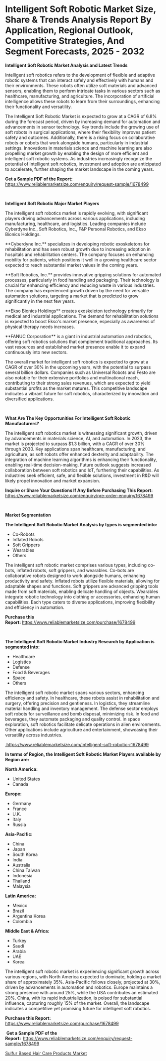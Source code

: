 <p><h1>Intelligent Soft Robotic Market Size, Share & Trends Analysis Report By Application, Regional Outlook, Competitive Strategies, And Segment Forecasts, 2025 - 2032</h1></p><p><strong>Intelligent Soft Robotic Market Analysis and Latest Trends</strong></p>
<p><p>Intelligent soft robotics refers to the development of flexible and adaptive robotic systems that can interact safely and effectively with humans and their environments. These robots often utilize soft materials and advanced sensors, enabling them to perform intricate tasks in various sectors such as healthcare, manufacturing, and agriculture. The incorporation of artificial intelligence allows these robots to learn from their surroundings, enhancing their functionality and versatility. </p><p>The Intelligent Soft Robotic Market is expected to grow at a CAGR of 6.8% during the forecast period, driven by increasing demand for automation and advancements in sensor technology. Key trends include the growing use of soft robots in surgical applications, where their flexibility improves patient safety and outcomes. Additionally, there is a rising focus on collaborative robots or cobots that work alongside humans, particularly in industrial settings. Innovations in materials science and machine learning are also propelling market growth by enabling the design of more efficient and intelligent soft robotic systems. As industries increasingly recognize the potential of intelligent soft robotics, investment and adoption are anticipated to accelerate, further shaping the market landscape in the coming years.</p></p>
<p><strong>Get a Sample PDF of the Report:&nbsp;</strong> <a href="https://www.reliablemarketsize.com/enquiry/request-sample/1678499?utm_campaign=3574&utm_medium=2&utm_source=Github&utm_content=ia&utm_term=24032025&utm_id=intelligent-soft-robotic">https://www.reliablemarketsize.com/enquiry/request-sample/1678499</a></p>
<p>&nbsp;</p>
<p><strong>Intelligent Soft Robotic Major Market Players</strong></p>
<p><p>The intelligent soft robotics market is rapidly evolving, with significant players driving advancements across various applications, including manufacturing, healthcare, and logistics. Leading companies include Cyberdyne Inc., Soft Robotics, Inc., F&P Personal Robotics, and Ekso Bionics Holdings.</p><p>**Cyberdyne Inc.** specializes in developing robotic exoskeletons for rehabilitation and has seen robust growth due to increasing adoption in hospitals and rehabilitation centers. The company focuses on enhancing mobility for patients, which positions it well in a growing healthcare sector expected to reach substantial market values in the coming years.</p><p>**Soft Robotics, Inc.** provides innovative gripping solutions for automated processes, particularly in food handling and packaging. Their technology is crucial for enhancing efficiency and reducing waste in various industries. The company has experienced growth driven by the need for versatile automation solutions, targeting a market that is predicted to grow significantly in the next few years.</p><p>**Ekso Bionics Holdings** creates exoskeleton technology primarily for medical and industrial applications. The demand for rehabilitation solutions is expected to boost Ekso's market presence, especially as awareness of physical therapy needs increases. </p><p>**FANUC Corporation** is a giant in industrial automation and robotics, offering soft robotics solutions that complement traditional approaches. Its vast resources and established market presence enable it to expand continuously into new sectors.</p><p>The overall market for intelligent soft robotics is expected to grow at a CAGR of over 30% in the upcoming years, with the potential to surpass several billion dollars. Companies such as Universal Robots and Festo are also notable for their extensive portfolios and multinational reach, contributing to their strong sales revenues, which are expected to yield substantial profits as the market matures. This competitive landscape indicates a vibrant future for soft robotics, characterized by innovation and diversified applications.</p></p>
<p>&nbsp;</p>
<p><strong>What Are The Key Opportunities For Intelligent Soft Robotic Manufacturers?</strong></p>
<p><p>The intelligent soft robotics market is witnessing significant growth, driven by advancements in materials science, AI, and automation. In 2023, the market is projected to surpass $1.3 billion, with a CAGR of over 30% through 2030. Key applications span healthcare, manufacturing, and agriculture, as soft robots offer enhanced dexterity and adaptability. The integration of machine learning algorithms is enhancing their functionality, enabling real-time decision-making. Future outlook suggests increased collaboration between soft robotics and IoT, furthering their capabilities. As industries seek efficient, safe, and flexible solutions, investment in R&D will likely propel innovation and market expansion.</p></p>
<p><strong>Inquire or Share Your Questions If Any Before Purchasing This Report:</strong> <a href="https://www.reliablemarketsize.com/enquiry/pre-order-enquiry/1678499?utm_campaign=3574&utm_medium=2&utm_source=Github&utm_content=ia&utm_term=24032025&utm_id=intelligent-soft-robotic">https://www.reliablemarketsize.com/enquiry/pre-order-enquiry/1678499</a></p>
<p>&nbsp;</p>
<p><strong>Market Segmentation</strong></p>
<p><strong>The Intelligent Soft Robotic Market Analysis by types is segmented into:</strong></p>
<p><ul><li>Co-Robots</li><li>Inflated Robots</li><li>Soft Grippers</li><li>Wearables</li><li>Others</li></ul></p>
<p><p>The intelligent soft robotic market comprises various types, including co-bots, inflated robots, soft grippers, and wearables. Co-bots are collaborative robots designed to work alongside humans, enhancing productivity and safety. Inflated robots utilize flexible materials, allowing for adaptable shapes and functions. Soft grippers are advanced gripping tools made from soft materials, enabling delicate handling of objects. Wearables integrate robotic technology into clothing or accessories, enhancing human capabilities. Each type caters to diverse applications, improving flexibility and efficiency in automation.</p></p>
<p><strong>Purchase this Report:&nbsp;</strong><a href="https://www.reliablemarketsize.com/purchase/1678499?utm_campaign=3574&utm_medium=2&utm_source=Github&utm_content=ia&utm_term=24032025&utm_id=intelligent-soft-robotic">https://www.reliablemarketsize.com/purchase/1678499</a></p>
<p>&nbsp;</p>
<p><strong>The Intelligent Soft Robotic Market Industry Research by Application is segmented into:</strong></p>
<p><ul><li>Healthcare</li><li>Logistics</li><li>Defense</li><li>Food & Beverages</li><li>Space</li><li>Others</li></ul></p>
<p><p>The intelligent soft robotic market spans various sectors, enhancing efficiency and safety. In healthcare, these robots assist in rehabilitation and surgery, offering precision and gentleness. In logistics, they streamline material handling and inventory management. The defense sector employs soft robots for surveillance and bomb disposal, minimizing risk. In food and beverages, they automate packaging and quality control. In space exploration, soft robotics facilitate delicate operations in alien environments. Other applications include agriculture and entertainment, showcasing their versatility across industries.</p></p>
<p><a href="https://www.reliablemarketsize.com/intelligent-soft-robotic-r1678499?utm_campaign=3574&utm_medium=2&utm_source=Github&utm_content=ia&utm_term=24032025&utm_id=intelligent-soft-robotic">&nbsp;https://www.reliablemarketsize.com/intelligent-soft-robotic-r1678499</a></p>
<p><strong>In terms of Region, the Intelligent Soft Robotic Market Players available by Region are:</strong></p>
<p>
    <p> <strong> North America: </strong>
        <ul>
            <li>United States</li>
            <li>Canada</li>
        </ul>
        </p> 
    <p> <strong> Europe: </strong>
        <ul>
            <li>Germany</li>
            <li>France</li>
            <li>U.K.</li>
            <li>Italy</li>
            <li>Russia</li>
        </ul>
        </p> 
    <p> <strong> Asia-Pacific: </strong>
        <ul>
            <li>China</li>
            <li>Japan</li>
            <li>South Korea</li>
            <li>India</li>
            <li>Australia</li>
            <li>China Taiwan</li>
            <li>Indonesia</li>
            <li>Thailand</li>
            <li>Malaysia</li>
        </ul>
        </p> 
    <p> <strong> Latin America: </strong>
        <ul>
            <li>Mexico</li>
            <li>Brazil</li>
            <li>Argentina Korea</li>
            <li>Colombia</li>
        </ul>
        </p> 
    <p> <strong> Middle East & Africa: </strong>
        <ul>
            <li>Turkey</li>
            <li>Saudi</li>
            <li>Arabia</li>
            <li>UAE</li>
            <li>Korea</li>
        </ul>
    </p>
    </p>
<p><p>The intelligent soft robotic market is experiencing significant growth across various regions, with North America expected to dominate, holding a market share of approximately 35%. Asia-Pacific follows closely, projected at 30%, driven by advancements in automation and robotics. Europe maintains a strong presence with around 25%, while the USA contributes an estimated 20%. China, with its rapid industrialization, is poised for substantial influence, capturing roughly 15% of the market. Overall, the landscape indicates a competitive yet promising future for intelligent soft robotics.</p></p>
<p><strong>Purchase this Report: </strong><a href="https://www.reliablemarketsize.com/purchase/1678499?utm_campaign=3574&utm_medium=2&utm_source=Github&utm_content=ia&utm_term=24032025&utm_id=intelligent-soft-robotic">https://www.reliablemarketsize.com/purchase/1678499</a></p>
<p>&nbsp;<strong>Get a Sample PDF of the Report:&nbsp;&nbsp;</strong><a href="https://www.reliablemarketsize.com/enquiry/request-sample/1678499?utm_campaign=3574&utm_medium=2&utm_source=Github&utm_content=ia&utm_term=24032025&utm_id=intelligent-soft-robotic">https://www.reliablemarketsize.com/enquiry/request-sample/1678499</a></p>
<p><strong></strong></p>
<p><p><a href="https://github.com/mehakmiamid1/Market-Research-Report-List-1/blob/main/sulfur-based-hair-care-products-market.md?utm_campaign=3574&utm_medium=2&utm_source=Github&utm_content=ia&utm_term=24032025&utm_id=intelligent-soft-robotic">Sulfur Based Hair Care Products Market</a></p></p>